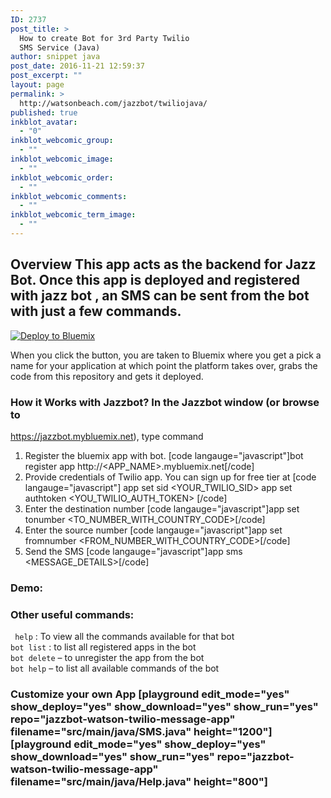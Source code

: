 ```yaml
---
ID: 2737
post_title: >
  How to create Bot for 3rd Party Twilio
  SMS Service (Java)
author: snippet java
post_date: 2016-11-21 12:59:37
post_excerpt: ""
layout: page
permalink: >
  http://watsonbeach.com/jazzbot/twiliojava/
published: true
inkblot_avatar:
  - "0"
inkblot_webcomic_group:
  - ""
inkblot_webcomic_image:
  - ""
inkblot_webcomic_order:
  - ""
inkblot_webcomic_comments:
  - ""
inkblot_webcomic_term_image:
  - ""
---
```

## Overview This app acts as the backend for Jazz Bot. Once this app is deployed and registered with jazz bot , an SMS can be sent from the bot with just a few commands. 

  
  
[ ![Deploy to Bluemix][1] ][2]   
  
When you click the button, you are taken to Bluemix where you get a pick a name for your application at which point the platform takes over, grabs the code from this repository and gets it deployed. 
### How it Works with Jazzbot? In the Jazzbot window (or browse to 

<https://jazzbot.mybluemix.net>), type command 
1.  Register the bluemix app with bot. [code langauge="javascript"]bot register app http://<APP_NAME>.mybluemix.net[/code] 
2.  Provide credentials of Twilio app. You can sign up for free tier at [][3] [code langauge="javascript"] app set sid <YOUR_TWILIO_SID> app set authtoken <YOU_TWILIO_AUTH_TOKEN> [/code] 
3.  Enter the destination number [code langauge="javascript"]app set tonumber <TO_NUMBER_WITH_COUNTRY_CODE>[/code] 
4.  Enter the source number [code langauge="javascript"]app set fromnumber <FROM_NUMBER_WITH_COUNTRY_CODE>[/code] 
5.  Send the SMS [code langauge="javascript"]app sms <MESSAGE_DETAILS>[/code] 

### Demo: 

### Other useful commands: 

` help` : To view all the commands available for that bot   
`bot list` : to list all registered apps in the bot   
`bot delete` – to unregister the app from the bot   
`bot help` – to list all available commands of the bot 
### Customize your own App [playground edit_mode="yes" show_deploy="yes" show_download="yes" show_run="yes" repo="jazzbot-watson-twilio-message-app" filename="src/main/java/SMS.java" height="1200"] [playground edit_mode="yes" show_deploy="yes" show_download="yes" show_run="yes" repo="jazzbot-watson-twilio-message-app" filename="src/main/java/Help.java" height="800"]

 [1]: https://bluemix.net/deploy/button.png
 [2]: https://bluemix.net/deploy?repository=https://github.com/snippet-java/jazzbot-watson-twilio-message-app
 [3]: https://www.twilio.com